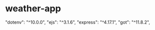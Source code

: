 # weather-app
 "dotenv": "^10.0.0",
    "ejs": "^3.1.6",
    "express": "^4.17.1",
    "got": "^11.8.2",
